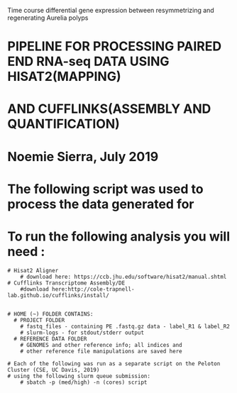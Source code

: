 
Time course differential gene expression between resymmetrizing and regenerating Aurelia polyps

# PIPELINE FOR PROCESSING PAIRED END RNA-seq DATA USING HISAT2(MAPPING) 
# AND CUFFLINKS(ASSEMBLY AND QUANTIFICATION)
# Noemie Sierra, July 2019	


# The following script was used to process the data generated for 

# To run the following analysis you will need :
	# Hisat2 Aligner 
		# download here: https://ccb.jhu.edu/software/hisat2/manual.shtml
	# Cufflinks Transcriptome Assembly/DE 
		#download here:http://cole-trapnell-lab.github.io/cufflinks/install/
	
	
	# HOME (~) FOLDER CONTAINS: 
	  # PROJECT FOLDER
		# fastq_files - containing PE .fastq.gz data - label_R1 & label_R2
		# slurm-logs - for stdout/stderr output
	  # REFERENCE DATA FOLDER
		# GENOMES and other reference info; all indices and 
	 	# other reference file manipulations are saved here
		
	# Each of the following was run as a separate script on the Peloton Cluster (CSE, UC Davis, 2019)
	# using the following slurm queue submission:
		# sbatch -p (med/high) -n (cores) script
